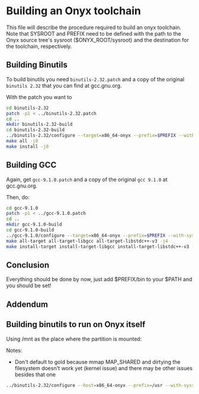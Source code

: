 # Building an Onyx toolchain

This file will describe the procedure required to build an onyx toolchain. Note that SYSROOT and PREFIX need to be defined with the path to the Onyx source tree's sysroot ($ONYX_ROOT/sysroot) and the destination for the toolchain, respectively.

## Building Binutils

To build binutils you need `binutils-2.32.patch` and a copy of the original `binutils 2.32` that you can find at gcc.gnu.org.

With the patch you want to

```bash
cd binutils-2.32
patch -p1 < ../binutils-2.32.patch
cd ..
mkdir binutils-2.32-build
cd binutils-2.32-build
../binutils-2.32/configure --target=x86_64-onyx --prefix=$PREFIX --with-sysroot=$SYSROOT --disable-werror --disable-nls --enable-gold=default --enable-lto --enable-plugins
make all -j8
make install -j8
```

## Building GCC

Again, get `gcc-9.1.0.patch` and a copy of the original `gcc 9.1.0` at gcc.gnu.org.

Then, do:

```bash
cd gcc-9.1.0
patch -p1 < ../gcc-9.1.0.patch
cd ..
mkdir gcc-9.1.0-build
cd gcc-9.1.0-build
../gcc-9.1.0/configure --target=x86_64-onyx --prefix=$PREFIX --with-sysroot=$SYSROOT --enable-languages=c,c++ --disable-nls --enable-threads=posix --enable-libstdcxx-threads --enable-symvers=gnu --enable-default-pie --enable-lto --enable-default-ssp --enable-shared
make all-target all-target-libgcc all-target-libstdc++-v3 -j4
make install-target install-target-libgcc install-target-libstdc++-v3 -j4
```

## Conclusion

Everything should be done by now, just add $PREFIX/bin to your $PATH and you should be set!

## Addendum

## Building binutils to run on Onyx itself

Using /mnt as the place where the partition is mounted:

Notes:

- Don't default to gold because mmap MAP_SHARED and dirtying the filesystem doesn't work yet (kernel issue) and there may be other issues besides that one

```bash
../binutils-2.32/configure --host=x86_64-onyx --prefix=/usr --with-sysroot= --with-build-sysroot=/mnt --disable-werror --disable-nls --enable-gold --enable-lto --enable-plugins
```
